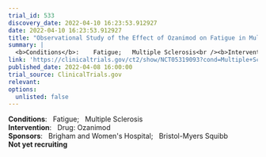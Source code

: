 ```yaml
---
trial_id: 533
discovery_date: 2022-04-10 16:23:53.912927
date: 2022-04-10 16:23:53.912927
title: "Observational Study of the Effect of Ozanimod on Fatigue in Multiple Sclerosis Patients"
summary: |
  <b>Conditions</b>:    Fatigue;   Multiple Sclerosis<br /><b>Intervention</b>:    Drug: Ozanimod<br /><b>Sponsors</b>:    Brigham and Women's Hospital;   Bristol-Myers Squibb<br /><b>Not yet recruiting</b>
link: 'https://clinicaltrials.gov/ct2/show/NCT05319093?cond=Multiple+Sclerosis&sfpd_d=14&sel_rss=new14'
published_date: 2022-04-08 16:00:00
trial_source: ClinicalTrials.gov
relevant: 
options:
  unlisted: false
---
```

<b>Conditions</b>:    Fatigue;   Multiple Sclerosis<br /><b>Intervention</b>:    Drug: Ozanimod<br /><b>Sponsors</b>:    Brigham and Women's Hospital;   Bristol-Myers Squibb<br /><b>Not yet recruiting</b>